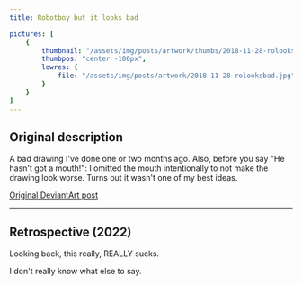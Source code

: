 ```yaml
---
title: Robotboy but it looks bad

pictures: [
	{
		thumbnail: "/assets/img/posts/artwork/thumbs/2018-11-28-rolooksbad.jpg",
		thumbpos: "center -100px",
		lowres: {
			file: "/assets/img/posts/artwork/2018-11-28-rolooksbad.jpg"
		}
	}
]
---
```

## Original description
A bad drawing I've done one or two months ago. Also, before you say "He hasn't got a mouth!": I omitted the mouth intentionally to not make the drawing look worse. Turns out it wasn't one of my best ideas.

[Original DeviantArt post](https://www.deviantart.com/phantomdoom741/art/Robotboy-but-it-looks-bad-778203622)

---

## Retrospective (2022)
Looking back, this really, REALLY sucks.

I don't really know what else to say.
